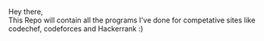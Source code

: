 Hey there,    
    This Repo will contain all the programs I've done for competative sites like codechef, codeforces and Hackerrank :)
